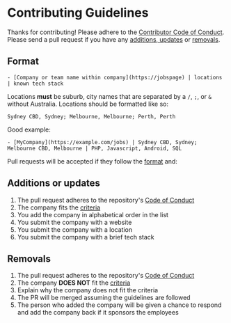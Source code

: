 # Contributing Guidelines

Thanks for contributing! Please adhere to the [Contributor Code of Conduct](/CODE_OF_CONDUCT.md). Please send a pull request if you have any [additions, updates](#additions-or-updates) or [removals](#removals).

## Format

```
- [Company or team name within company](https://jobspage) | locations | known tech stack
```

Locations **must** be suburb, city names that are separated by a `/`, `;`, or `&` without Australia. Locations should be formatted like so:

```
Sydney CBD, Sydney; Melbourne, Melbourne; Perth, Perth
```

Good example:

```
- [MyCompany](https://example.com/jobs) | Sydney CBD, Sydney; Melbourne CBD, Melbourne | PHP, Javascript, Android, SQL
```

Pull requests will be accepted if they follow the [format](#format) and:

## Additions or updates
1. The pull request adheres to the repository's
    [Code of Conduct](/CODE_OF_CONDUCT.md)
1. The company fits the [criteria](/CRITERIA.md)
1. You add the company in alphabetical order in the list
1. You submit the company with a website
1. You submit the company with a location
1. You submit the company with a brief tech stack

## Removals
1. The pull request adheres to the repository's
    [Code of Conduct](/CODE_OF_CONDUCT.md)
1. The company **DOES NOT** fit the [criteria](/CRITERIA.md)
1. Explain why the company does not fit the criteria
1. The PR will be merged assuming the guidelines are followed
1. The person who added the company will be given a chance to respond and add the company back if it sponsors the employees